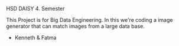 HSD DAISY 4. Semester

This Project is for Big Data Engineering.
In this we're coding a image generator that can match images from a large data base.

- Kenneth & Fatma
